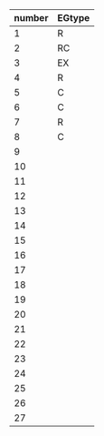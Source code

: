 | number | EGtype |
| ------ | ------ |
| 1|R |
| 2|RC|
| 3|EX|
| 4|R |
| 5|C |
| 6|C |
| 7|R |
| 8|C |
| 9|  |  
|10|  | 
|11|  |
|12|  |
|13|  |
|14|  |
|15|  |
|16|  | 
|17|  |
|18|  |
|19|  |
|20|  |
|21|  |
|22|  |
|23|  |
|24|  |
|25|  |
|26|  |
|27|  |
